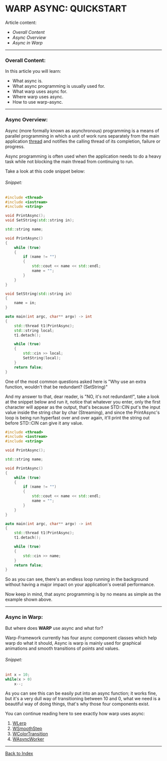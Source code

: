 # WARP ASYNC: QUICKSTART

Article content:
- _Overall Content_
- _Async Overview_
- _Async in Warp_
---
### Overall Content:

In this article you will learn:
 
 - What async is.
 - What async programming is usually used for.
 - What warp uses async for.
 - Where warp uses async.
 - How to use warp-async.
 
---
### Async Overview:

Async (more formally known as asynchronous) programming is a means of parallel programming in which a unit of work runs separately from the main application [thread](AS-PREREQ.md#stdthread) and notifies the calling thread of its completion, failure or progress. 

Async programming is often used when the application needs to do a heavy task while not blocking the main thread from continuing to run.

Take a look at this code snippet below:
###### Snippet:
```cpp
#include <thread>
#include <iostream>
#include <string>

void PrintAsync();
void SetString(std::string in);

std::string name;

void PrintAsync()
{
	while (true)
	{
		if (name != "")
		{
			std::cout << name << std::endl;
			name = "";
		}
	}
}

void SetString(std::string in) 
{ 
	name = in; 
}

auto main(int argc, char** argv) -> int
{
	std::thread t1(PrintAsync);
	std::string local;
	t1.detach();

	while (true)
	{
		std::cin >> local;
		SetString(local);
	}
	return false;
}
```

One of the most common questions asked here is "Why use an extra function, wouldn't that be redundant? (SetString)"

And my answer to that, dear reader, is "NO, it's not redundant!", take a look at the snippet below and run it, notice that whatever you enter, only the first character will appear as the output, that's because STD::CIN put's the input value inside the string char by char (Streaming), and since the PrintAsync's loop is being run hyperfast over and over again, it'll print the string out before STD::CIN can give it any value.

```cpp
#include <thread>
#include <iostream>
#include <string>

void PrintAsync();

std::string name;

void PrintAsync()
{
	while (true)
	{
		if (name != "")
		{
			std::cout << name << std::endl;
			name = "";
		}
	}
}

auto main(int argc, char** argv) -> int
{
	std::thread t1(PrintAsync);
	t1.detach();

	while (true)
	{
		std::cin >> name;
	}
	return false;
}
```

So as you can see, there's an endless loop running in the background without having a major impact on your application's overall performance.

Now keep in mind, that async programming is by no means as simple as the example shown above.

---

### Async in Warp:

But where does **WARP** use async and what for?

Warp-Framework currently has four async component classes which help warp do what it should, Async is warp is mainly used for graphical animations and smooth transitions of points and values.

###### Snippet:
```cpp
int x = 10;
while(x > 0)
    x--;
```

As you can see this can be easily put into an async function; it works fine, but it's a very dull way of transitioning between 10 and 0, what we need is a beautiful way of doing things, that's why those four components exist.

You can continue reading here to see exactly how warp uses async:

1) [WLerp](AS-LERP.md)
2) [WSmoothStep](AS-SMOOTHSTEP.md)
3) [WColorTransition](AS-COLOR.md)
4) [WAsyncWorker](AS-WORKER.md)

---
[Back to Index](AS-INDEX.md)
